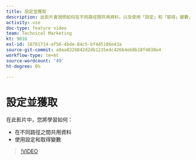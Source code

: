 ```yaml
---
title: 設定並獲取
description: 此影片會說明如何在不同路徑間共用資料，以及使用「設定」和「取得」變數，全部在 [!DNL Adobe Workfront Fusion].
activity: use
doc-type: feature video
team: Technical Marketing
kt: 9016
exl-id: 18781714-af56-4bde-84c5-bf445186e43a
source-git-commit: a0aa8328842d2db1235edc42664eb0b18f4038e4
workflow-type: tm+mt
source-wordcount: '49'
ht-degree: 0%

---
```


# 設定並獲取

在此影片中，您將學習如何：

* 在不同路徑之間共用資料
* 使用設定和取得變數

>[!VIDEO](https://video.tv.adobe.com/v/335275/?quality=12)
